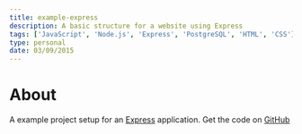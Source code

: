 ```yaml
---
title: example-express
description: A basic structure for a website using Express
tags: ['JavaScript', 'Node.js', 'Express', 'PostgreSQL', 'HTML', 'CSS']
type: personal
date: 03/09/2015
---
```

# About

A example project setup for an [Express](https://expressjs.com/) application. Get the code on [GitHub](https://github.com/awocallaghan/example-express)
